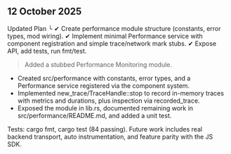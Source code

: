 ## 12 October 2025

Updated Plan
  └ ✔ Create performance module structure (constants, error types, mod wiring).
    ✔ Implement minimal Performance service with component registration and simple trace/network mark stubs.
    ✔ Expose API, add tests, run fmt/test.

> Added a stubbed Performance Monitoring module.

  - Created src/performance with constants, error types, and a Performance service registered via the component system.
  - Implemented new_trace/TraceHandle::stop to record in-memory traces with metrics and durations, plus inspection via
  recorded_trace.
  - Exposed the module in lib.rs, documented remaining work in src/performance/README.md, and added a unit test.

  Tests: cargo fmt, cargo test (84 passing). Future work includes real backend transport, auto instrumentation, and
  feature parity with the JS SDK.